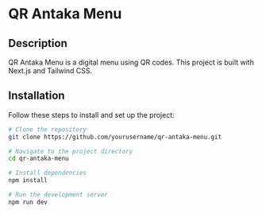 # QR Antaka Menu

## Description
QR Antaka Menu is a  digital menu using QR codes. This project is built with Next.js and Tailwind CSS.

## Installation
Follow these steps to install and set up the project:

```bash
# Clone the repository
git clone https://github.com/yourusername/qr-antaka-menu.git

# Navigate to the project directory
cd qr-antaka-menu

# Install dependencies
npm install

# Run the development server
npm run dev